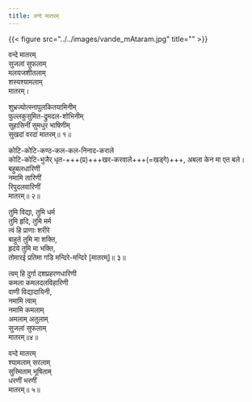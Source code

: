 ```yaml
---
title: वन्दे मातरम्
---
```


{{< figure src="../../images/vande_mAtaram.jpg" title="" >}}


वन्दे मातरम्  
सुजलां सुफलाम्  
मलयजशीतलाम्  
शस्यश्यामलाम्  
मातरम्।

शुभ्रज्योत्स्नापुलकितयामिनीम्  
फुल्लकुसुमित-द्रुमदल-शोभिनीम्  
सुहासिनीं सुमधुर भाषिणीम्  
सुखदां वरदां मातरम्॥ १॥

कोटि-कोटि-कण्ठ-कल-कल-निनाद-कराले  
कोटि-कोटि-भुजैर् धृत-+++(प्र)+++खर-करवाले+++(=खड्गे)+++,
अबला केन मा एत बले।  
बहुबलधारिणीं  
नमामि तारिणीं  
रिपुदलवारिणीं  
मातरम्॥ २॥

तुमि विद्या, तुमि धर्म  
तुमि हृदि, तुमि मर्म  
त्वं हि प्राणाः शरीरे  
बाहुते तुमि मा शक्ति,  
हृदये तुमि मा भक्ति,  
तोमारई प्रतिमा गडि मन्दिरे-मन्दिरे [मातरम्]॥ ३॥

त्वम् हि दुर्गा दशप्रहरणधारिणी  
कमला कमलदलविहारिणी  
वाणी विद्यादायिनी,  
नमामि त्वाम्  
नमामि कमलाम्  
अमलाम् अतुलाम्  
सुजलां सुफलाम्  
मातरम्॥४॥

वन्दे मातरम्  
श्यामलाम् सरलाम्  
सुस्मिताम् भूषिताम्  
धरणीं भरणीं  
मातरम्॥ ५॥